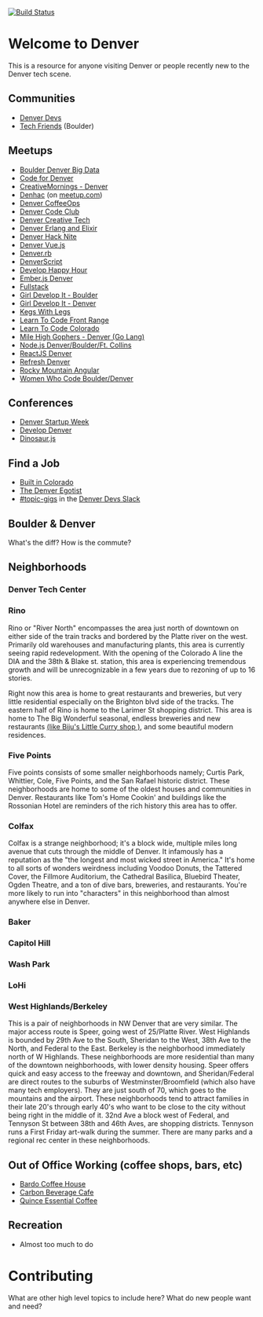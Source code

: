[![Build Status](https://api.travis-ci.org/Denver-Devs/welcome-to-denver.svg?branch=master)](https://api.travis-ci.org/Denver-Devs/welcome-to-denver.svg?branch=master)

# Welcome to Denver

This is a resource for anyone visiting Denver or people recently new to the Denver tech scene.

## Communities
* [Denver Devs](https://denverdevs.org/)
* [Tech Friends](https://www.gettechfriends.com/) (Boulder)

## Meetups
* [Boulder Denver Big Data](https://www.meetup.com/Boulder-Denver-Big-Data/)
* [Code for Denver](https://www.meetup.com/CodeForDenver/)
* [CreativeMornings - Denver](https://creativemornings.com/cities/den)
* [Denhac](https://denhac.org/page/homepage) (on [meetup.com](https://www.meetup.com/denhac-hackerspace/))
* [Denver CoffeeOps](https://www.meetup.com/Denver-CoffeeOps/)
* [Denver Code Club](https://www.meetup.com/Denver-Code-Club/)
* [Denver Creative Tech](https://www.meetup.com/denver-creative-tech/)
* [Denver Erlang and Elixir](https://www.meetup.com/Denver-Erlang-Elixir/)
* [Denver Hack Nite](https://www.meetup.com/Denver-Hack-Nite/)
* [Denver Vue.js](https://www.meetup.com/Denver-Vue-js-Meetup/)
* [Denver.rb](https://www.meetup.com/Denver-rb/)
* [DenverScript](https://www.meetup.com/DenverScript/)
* [Develop Happy Hour](https://www.meetup.com/Develop-Happy-Hour/)
* [Ember.js Denver](https://www.meetup.com/Ember-js-Denver/)
* [Fullstack](https://www.meetup.com/fullstack/)
* [Girl Develop It - Boulder](https://www.girldevelopit.com/chapters/boulder)
* [Girl Develop It - Denver](https://www.girldevelopit.com/chapters/denver)
* [Kegs With Legs](http://adclubdenver.com/Kegs-With-Legs)
* [Learn To Code Front Range](https://www.meetup.com/Learn-To-Code-Front-Range/)
* [Learn To Code Colorado](https://www.meetup.com/Learn-To-Code-Colorado/)
* [Mile High Gophers - Denver (Go Lang)](https://www.meetup.com/Denver-Go-Language-User-Group/)
* [Node.js Denver/Boulder/Ft. Collins](https://www.meetup.com/Node-js-Denver-Boulder/)
* [ReactJS Denver](https://www.meetup.com/ReactDenver/)
* [Refresh Denver](https://www.meetup.com/refreshdenver/)
* [Rocky Mountain Angular](https://www.meetup.com/RockyMountainAngular/)
* [Women Who Code Boulder/Denver](https://www.meetup.com/Women-Who-Code-Boulder-Denver/)


## Conferences
* [Denver Startup Week](https://www.denverstartupweek.org/)
* [Develop Denver](https://developdenver.org/)
* [Dinosaur.js](https://twitter.com/dinosaur_js?lang=en)


## Find a Job
* [Built in Colorado](https://www.builtincolorado.com/jobs)
* [The Denver Egotist](https://www.thedenveregotist.com/job/)
* [#topic-gigs](https://denver-devs.slack.com/messages/topic-gigs) in the [Denver Devs Slack](https://denverdevs.org/)

## Boulder & Denver
What's the diff? How is the commute?

## Neighborhoods

### Denver Tech Center
### Rino
Rino or "River North" encompasses the area just north of downtown on either side of the train tracks and bordered  by the Platte river on the west. Primarily old warehouses and manufacturing plants, this area is currently seeing rapid redevelopment. With the opening of the Colorado A line the DIA and the 38th & Blake st. station, this area is experiencing tremendous growth and will be unrecognizable in a few years due to rezoning of up to 16 stories.

Right now this area is home to great restaurants and breweries, but very little residential especially on the Brighton blvd side of the tracks. The eastern half of Rino is home to the Larimer St shopping district. This area is home to The Big Wonderful seasonal, endless breweries and new restaurants [(like Biju's Little Curry shop )](https://www.littlecurryshop.com/), and some beautiful modern residences.

### Five Points
Five points consists of some smaller neighborhoods namely; Curtis Park, Whittier, Cole, Five Points, and the San Rafael historic district. These neighborhoods are home to some of the oldest houses and communities in Denver. Restaurants like Tom's Home Cookin' and buildings like the Rossonian Hotel are reminders of the rich history this area has to offer.

### Colfax
Colfax is a strange neighborhood; it's a block wide, multiple miles long avenue that cuts through the middle of Denver. It infamously has a reputation as the "the longest and most wicked street in America." It's home to all sorts of wonders weirdness including Voodoo Donuts, the Tattered Cover, the Fillmore Auditorium, the Cathedral Basilica, Bluebird Theater, Ogden Theatre, and a ton of dive bars, breweries, and restaurants. You're more likely to run into "characters" in this neighborhood than almost anywhere else in Denver.

### Baker
### Capitol Hill
### Wash Park
### LoHi
### West Highlands/Berkeley
This is a pair of neighborhoods in NW Denver that are very similar. The major access route is Speer, going west of 25/Platte River. West Highlands is bounded by 29th Ave to the South, Sheridan to the West, 38th Ave to the North, and Federal to the East. Berkeley is the neighborhood immediately north of W Highlands.
These neighborhoods are more residential than many of the downtown neighborhoods, with lower density housing. Speer offers quick and easy access to the freeway and downtown, and Sheridan/Federal are direct routes to the suburbs of Westminster/Broomfield (which also have many tech employers). They are just south of 70, which goes to the mountains and the airport.
These neighborhoods tend to attract families in their late 20's through early 40's who want to be close to the city without being right in the middle of it.
32nd Ave a block west of Federal, and Tennyson St between 38th and 46th Aves, are shopping districts. Tennyson runs a First Friday art-walk during the summer. There are many parks and a regional rec center in these neighborhoods.

## Out of Office Working (coffee shops, bars, etc)
* [Bardo Coffee House](https://www.bardocoffee.com/)
* [Carbon Beverage Cafe](http://www.habitcarbon.com/)
* [Quince Essential Coffee](http://www.quinceessentialcoffee.com/)

## Recreation
* Almost too much to do

# Contributing
What are other high level topics to include here? What do new people want and need?
